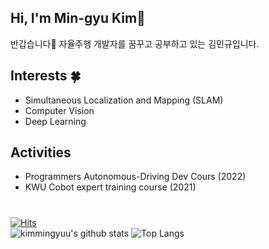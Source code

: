 ## Hi, I'm Min-gyu  Kim👋

반갑습니다👐
자율주행 개발자를 꿈꾸고 공부하고 있는 김민규입니다.


## Interests 🍀

* Simultaneous Localization and Mapping (SLAM)
* Computer Vision 
* Deep Learning 



## Activities

* Programmers Autonomous-Driving Dev Cours (2022)
* KWU Cobot expert training course (2021)
#

[![Hits](https://hits.seeyoufarm.com/api/count/incr/badge.svg?url=https%3A%2F%2Fgithub.com%2Fkimmingyuu&count_bg=%2379C83D&title_bg=%23555555&icon=&icon_color=%23E7E7E7&title=hits&edge_flat=false)](https://hits.seeyoufarm.com)   
![kimmingyuu's github stats](https://github-readme-stats.vercel.app/api?username=kimmingyuu&show_icons=true&theme=merko)
![Top Langs](https://github-readme-stats.vercel.app/api/top-langs/?username=kimmingyuu&layout=compact&theme=dark)
